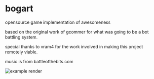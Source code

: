 # bogart
opensource game implementation of awesomeness


based on the original work of gcommer for what was going to be a bot battling system.

special thanks to vram4 for the work involved in making this project remotely viable.

music is from battleofthebits.com




![example render](http://i.imgur.com/08U12kQ.png)
